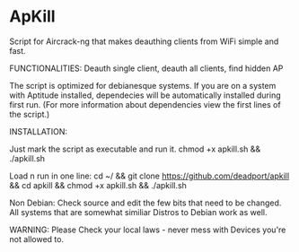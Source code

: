 # ApKill
Script for Aircrack-ng that makes deauthing clients from WiFi simple and fast.

FUNCTIONALITIES: Deauth single client, deauth all clients, find hidden AP

The script is optimized for debianesque systems. If you are on a system with Aptitude installed, dependecies will be automatically installed during first run. (For more information about dependencies view the first lines of the script.) 

INSTALLATION: 

Just mark the script as executable and run it. 
chmod +x apkill.sh && ./apkill.sh

Load n run in one line: cd ~/ && git clone https://github.com/deadport/apkill && cd apkill && chmod +x apkill.sh && ./apkill.sh

Non Debian: 
Check source and edit the few bits that need to be changed. All systems that are somewhat similiar Distros to Debian work as well.

WARNING: Please Check your local laws - never mess with Devices you're not allowed to.
